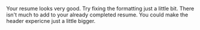 Your resume looks very good. Try fixing the formatting just a little bit. There isn't much to add to your already completed resume. 
You could make the header expericne just a little bigger. 
